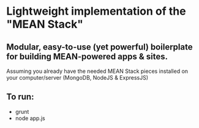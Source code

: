 # Lightweight implementation of the "MEAN Stack"

## Modular, easy-to-use (yet powerful) boilerplate for building MEAN-powered apps & sites.
Assuming you already have the needed MEAN Stack pieces installed on your computer/server (MongoDB, NodeJS & ExpressJS)

## To run:

- grunt
- node app.js